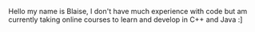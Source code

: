 Hello my name is Blaise, I don't have much experience with code but am currently taking online courses to learn and develop in C++ and Java :]


